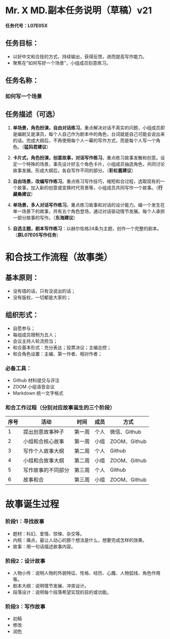 # Mr. X MD.副本任务说明（草稿）v21

**任务代号：L07E05X**


## 任务目标：

* 以好中文和合技的方式，持续输出，获得反馈，进而提高写作能力。
* 聚焦在“如何写好一个场景”，小组成员刻意练习。



## 任务名称： 

### 如何写一个场景



## 任务描述（可选）

1. **单场景，角色扮演，自由对话练习**。重点解决对话不真实的问题，小组成员即是编剧又是演员，每个人自己作为剧本中的角色，台词就是自己可能会说出来的话。完成大纲后，不再使用每个人一幕的写作方式，而是每个人写一个角色。（**猛犸君建议**）

2. **卡片式，角色扮演，创意故事，对话写作练习**。重点练习故事发散和创意。设定一个特殊的场景，事先设计好五个角色卡片，小组成员抽选角色，共同讨论故事发展。形成大纲后，各自写作不同的部分。（**彩虹酱建议**）

3. **自由场景，改编写作练习**。重点练习写作技巧，缩短和合过程，选取现有的一个故事，加入新的创意或变换时代背景等，小组成员共同写作一个故事。（**行藏桑建议**）

3. **单场景，多人对话写作练习**。重点练习故事和对话的设计能力。编一个发生在单一场景下的故事，共有五个角色登场，通过对话驱动情节发展。每个人承担一部分故事的写作。（**东海建议**）

4. **自选主题，剧本写作练习**：以赫尔佐格24条为主题，创作一个完整的剧本。（**原L07E05写作任务**）



# 和合技工作流程（故事类）

## 基本原则：

* 没有错的话，只有没说出的话；
* 没有版权，一切都是大家的；

## 组织形式：

* 自愿参与；
* 每组成员限制为五人；
* 会议主持人轮流担当；
* 和合基本形式：充分表达；投票决议；主编总控；
* 和合角色设置：主编、第一作者、相对作者；

### 必备工具：

* Github 材料提交与评注
* ZOOM 小组语音会议
* Markdown 统一文字格式


### 和合工作过程（分别对应故事诞生的三个阶段）

|序号|活动|时间|成员|方式|
|-|-|-|-|-|
|1|提出创意故事种子|第一周|个人|微信、Github|
|2|小组和合核心故事|第一周|小组|ZOOM、Github|
|3|写作个人故事大纲|第二周|个人|Github|
|4|小组和合故事大纲|第二周|小组|ZOOM、Github|
|5|写作故事的不同部分|第三周|个人|Github|
|6|故事和合|第三周|小组|ZOOM、Github|


# 故事诞生过程

### 阶段1：寻找故事


* 题材：科幻、爱情、惊悚、杂交等。
* 内核：痛点，最让人动心的那个想法是什么，想要完成怎样的效果。
* 故事：用一句话描述故事内容。

### 阶段2：设计故事


* 人物小传：说明人物的外貌特征、性格、经历、心魔、人物弧线、角色作用等。
* 剧本大纲：说明情节发展、冲突设计。
* 段落设计：说明每个段落希望实现的目的或功能。

### 阶段3：写作故事


* 初稿
* 修改
* 润色
